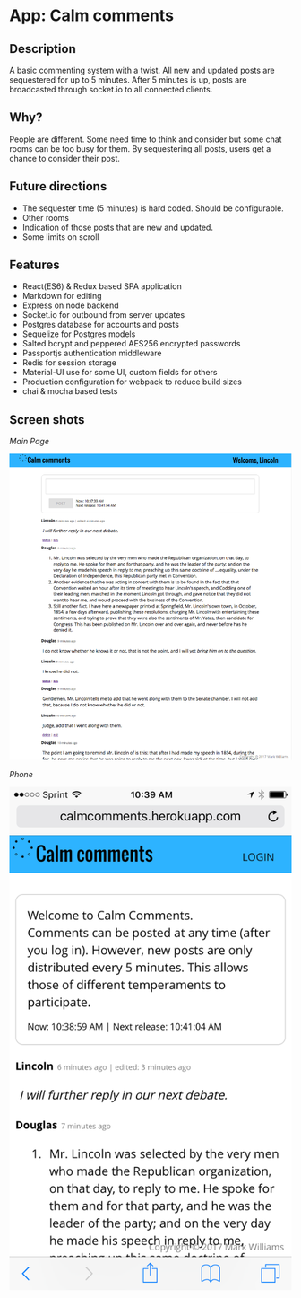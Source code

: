 # App: Calm comments
## Description
A basic commenting system with a twist. All new and updated posts are sequestered for up to 5 minutes. After 5 minutes is up, posts are broadcasted through socket.io to all connected clients. 

## Why?
People are different. Some need time to think and consider but some chat rooms can be too busy for them. By sequestering all posts, users get a chance to consider their post. 

## Future directions
* The sequester time (5 minutes) is hard coded. Should be configurable.
* Other rooms
* Indication of those posts that are new and updated.
* Some limits on scroll

## Features
* React(ES6) & Redux based SPA application
* Markdown for editing
* Express on node backend
* Socket.io for outbound from server updates
* Postgres database for accounts and posts
* Sequelize for Postgres models
* Salted bcrypt and peppered AES256 encrypted passwords
* Passportjs authentication middleware
* Redis for session storage
* Material-UI use for some UI, custom fields for others
* Production configuration for webpack to reduce build sizes
* chai & mocha based tests


## Screen shots
*Main Page*

![Main Page](https://github.com/mdfw/calmcomments/blob/master/readme/calmCommentsScreenshot.png "Main Page")

*Phone*

![Phone](https://github.com/mdfw/calmcomments/blob/master/readme/calmCommentsOnPhone.png "On Phone")

